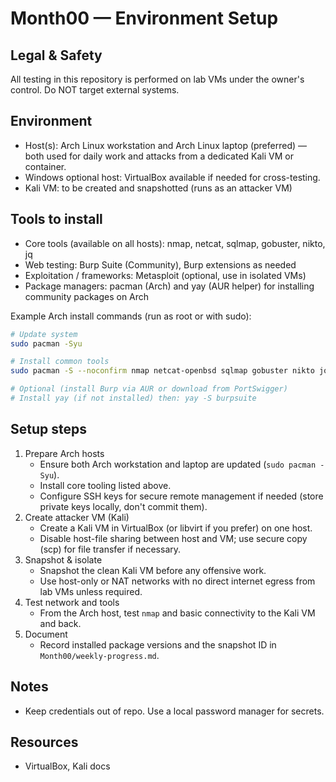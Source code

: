 # Month00 — Environment Setup

## Legal & Safety
All testing in this repository is performed on lab VMs under the owner's control. Do NOT target external systems.

## Environment
- Host(s): Arch Linux workstation and Arch Linux laptop (preferred) — both used for daily work and attacks from a dedicated Kali VM or container.
- Windows optional host: VirtualBox available if needed for cross-testing.
- Kali VM: to be created and snapshotted (runs as an attacker VM)

## Tools to install
- Core tools (available on all hosts): nmap, netcat, sqlmap, gobuster, nikto, jq
- Web testing: Burp Suite (Community), Burp extensions as needed
- Exploitation / frameworks: Metasploit (optional, use in isolated VMs)
- Package managers: pacman (Arch) and yay (AUR helper) for installing community packages on Arch

Example Arch install commands (run as root or with sudo):
```bash
# Update system
sudo pacman -Syu

# Install common tools
sudo pacman -S --noconfirm nmap netcat-openbsd sqlmap gobuster nikto jq python python-pip

# Optional (install Burp via AUR or download from PortSwigger)
# Install yay (if not installed) then: yay -S burpsuite
```

## Setup steps
1. Prepare Arch hosts
	- Ensure both Arch workstation and laptop are updated (`sudo pacman -Syu`).
	- Install core tooling listed above.
	- Configure SSH keys for secure remote management if needed (store private keys locally, don't commit them).
2. Create attacker VM (Kali)
	- Create a Kali VM in VirtualBox (or libvirt if you prefer) on one host.
	- Disable host-file sharing between host and VM; use secure copy (scp) for file transfer if necessary.
3. Snapshot & isolate
	- Snapshot the clean Kali VM before any offensive work.
	- Use host-only or NAT networks with no direct internet egress from lab VMs unless required.
4. Test network and tools
	- From the Arch host, test `nmap` and basic connectivity to the Kali VM and back.
5. Document
	- Record installed package versions and the snapshot ID in `Month00/weekly-progress.md`.

## Notes
- Keep credentials out of repo. Use a local password manager for secrets.

## Resources
- VirtualBox, Kali docs
